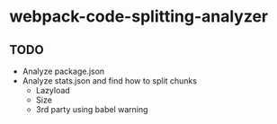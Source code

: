 # webpack-code-splitting-analyzer

## TODO

- Analyze package.json
- Analyze stats.json and find how to split chunks
  - Lazyload
  - Size
  - 3rd party using babel warning
